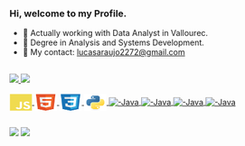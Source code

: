 ### Hi, welcome to my Profile.

- 🔭 Actually working with Data Analyst in Vallourec.
- 🌱 Degree in Analysis and Systems Development.
- 💬 My contact: lucasaraujo2272@gmail.com

##
 
 <div>
   <a href="https://github.com/LucasSilvaAraujo">
   <img height="180em" src="https://github-readme-stats.vercel.app/api?username=LucasSilvaAraujo&show_icons=true&theme=merko">
   <img height="180em" src="https://github-readme-stats.vercel.app/api/top-langs/?username=LucasSilvaAraujo&layout=compact&theme=merko">
 </div>
    
 <div style="display: inline_block"><br>
  <img align="center" alt="-Js" height="30" width="40" src="https://raw.githubusercontent.com/devicons/devicon/master/icons/javascript/javascript-plain.svg">
  <img align="center" alt="-HTML" height="30" width="40" src="https://raw.githubusercontent.com/devicons/devicon/master/icons/html5/html5-original.svg">
  <img align="center" alt="-CSS" height="30" width="40" src="https://raw.githubusercontent.com/devicons/devicon/master/icons/css3/css3-original.svg">
  <img align="center" alt="-Python" height="30" width="40" src="https://raw.githubusercontent.com/devicons/devicon/master/icons/python/python-original.svg">
  <img align="center" alt="-Java" height="30" width="40" src="https://cdn.jsdelivr.net/gh/devicons/devicon/icons/java/java-original.svg">
  <img align="center" alt="-Java" height="30" width="40" src="https://cdn.jsdelivr.net/gh/devicons/devicon/icons/angularjs/angularjs-original.svg" />
  <img align="center" alt="-Java" height="30" width="40" src="https://cdn.jsdelivr.net/gh/devicons/devicon/icons/ionic/ionic-original.svg" />
  <img align="center" alt="-Java" height="30" width="40" src="https://cdn.jsdelivr.net/gh/devicons/devicon/icons/lua/lua-original-wordmark.svg" />
</div>

 ##

<div>
  <a href="https://www.instagram.com/shalkzera/" target="_blank"><img src="https://img.shields.io/badge/Instagram-E4405F?style=for-the-badge&logo=instagram&logoColor=white" target="_blank"></a>
  <a href="https://www.linkedin.com/in/lucassilvaaraújo" target="_blank"><img src="https://img.shields.io/badge/LinkedIn-0077B5?style=for-the-badge&logo=linkedin&logoColor=white" target="_blank"></a>
</div>

